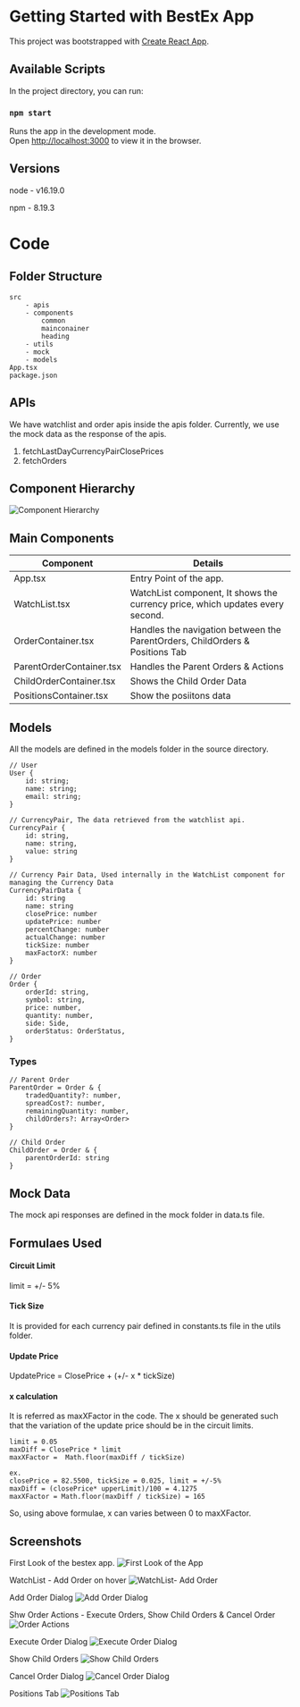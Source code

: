 # Getting Started with BestEx App

This project was bootstrapped with [Create React App](https://github.com/facebook/create-react-app).

## Available Scripts

In the project directory, you can run:

### `npm start`

Runs the app in the development mode.\
Open [http://localhost:3000](http://localhost:3000) to view it in the browser.

## Versions
node - v16.19.0

npm - 8.19.3

# Code

## Folder Structure
    src 
        - apis 
        - components
            common
            mainconainer
            heading
        - utils 
        - mock
        - models
    App.tsx
    package.json

## APIs
We have watchlist and order apis inside the apis folder. Currently, we use the mock data as the response of the apis.

1. fetchLastDayCurrencyPairClosePrices
2. fetchOrders


## Component Hierarchy
![Component Hierarchy](./src/docs/ComponentHierarchy.jpg)


## Main Components

| Component   | Details |
| ------------- | ------------- |
| App.tsx  | Entry Point of the app.  |
| WatchList.tsx  | WatchList component, It shows the currency price, which updates every second.  |
| OrderContainer.tsx  | Handles the navigation between the ParentOrders, ChildOrders &  Positions Tab|
| ParentOrderContainer.tsx  | Handles the Parent Orders & Actions  |
| ChildOrderContainer.tsx  | Shows the Child Order Data  |
| PositionsContainer.tsx  | Show the posiitons data  |

## Models

All the models are defined in the models folder in the source directory.

```
// User
User {
    id: string;
    name: string;
    email: string; 
}

// CurrencyPair, The data retrieved from the watchlist api.
CurrencyPair {
    id: string,
    name: string,
    value: string
}

// Currency Pair Data, Used internally in the WatchList component for managing the Currency Data
CurrencyPairData {
    id: string
    name: string
    closePrice: number
    updatePrice: number
    percentChange: number
    actualChange: number
    tickSize: number
    maxFactorX: number
}

// Order
Order {
    orderId: string, 
    symbol: string,
    price: number,
    quantity: number,
    side: Side,
    orderStatus: OrderStatus,
}
```
### Types

```
// Parent Order
ParentOrder = Order & {
    tradedQuantity?: number,
    spreadCost?: number,
    remainingQuantity: number,
    childOrders?: Array<Order>
}

// Child Order
ChildOrder = Order & {
    parentOrderId: string
}

```
## Mock Data
The mock api responses are defined in the mock folder in data.ts file. 

## Formulaes Used

#### Circuit Limit

limit = +/- 5%  

#### Tick Size

It is provided for each currency pair defined in constants.ts file in the utils folder.

#### Update Price
UpdatePrice = ClosePrice + (+/- x * tickSize)

#### x calculation
It is referred as maxXFactor in the code. The x should be generated such that the variation of the update price should be in the circuit limits.

```
limit = 0.05
maxDiff = ClosePrice * limit
maxXFactor =  Math.floor(maxDiff / tickSize)

ex.
closePrice = 82.5500, tickSize = 0.025, limit = +/-5%
maxDiff = (closePrice* upperLimit)/100 = 4.1275
maxXFactor = Math.floor(maxDiff / tickSize) = 165
```
So, using above formulae, x can varies between 0 to maxXFactor.

## Screenshots

First Look of the bestex app.
![First Look of the App](./src/docs/Firstlook.png)

WatchList - Add Order on hover
![WatchList- Add Order](./src/docs/Watchlist.png)

Add Order Dialog
![Add Order Dialog](./src/docs/AddOrderDialog.png)

Shw Order Actions - Execute Orders, Show Child Orders & Cancel Order
![Order Actions](./src/docs/OrderActions.png)

Execute Order Dialog
![Execute Order Dialog](./src/docs/ExecuteOrderDialog.png)

Show Child Orders
![Show Child Orders](./src/docs/ShowChildOrders.png)

Cancel Order Dialog
![Cancel Order Dialog](./src/docs/CancelOrderDialog.png)

Positions Tab
![Positions Tab](./src/docs/PositionsTab.png)


